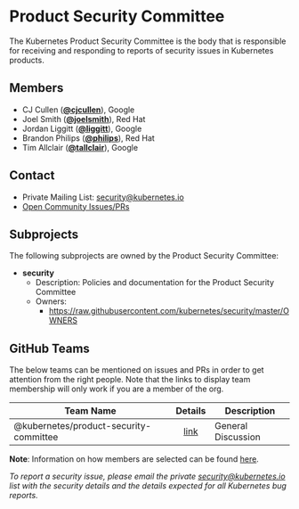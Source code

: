 <!---
This is an autogenerated file!

Please do not edit this file directly, but instead make changes to the
sigs.yaml file in the project root.

To understand how this file is generated, see https://git.k8s.io/community/generator/README.md
--->
# Product Security Committee

The Kubernetes Product Security Committee is the body that is responsible for receiving and responding to reports of security issues in Kubernetes products.


## Members

* CJ Cullen (**[@cjcullen](https://github.com/cjcullen)**), Google
* Joel Smith (**[@joelsmith](https://github.com/joelsmith)**), Red Hat
* Jordan Liggitt (**[@liggitt](https://github.com/liggitt)**), Google
* Brandon Philips (**[@philips](https://github.com/philips)**), Red Hat
* Tim Allclair (**[@tallclair](https://github.com/tallclair)**), Google

## Contact
* Private Mailing List: security@kubernetes.io
* [Open Community Issues/PRs](https://github.com/kubernetes/community/labels/ug%2Fproduct-security)

## Subprojects

The following subprojects are owned by the Product Security Committee:
- **security**
  - Description: Policies and documentation for the Product Security Committee
  - Owners:
    - https://raw.githubusercontent.com/kubernetes/security/master/OWNERS

## GitHub Teams

The below teams can be mentioned on issues and PRs in order to get attention from the right people.
Note that the links to display team membership will only work if you are a member of the org.

| Team Name | Details | Description |
| --------- |:-------:| ----------- |
| @kubernetes/product-security-committee | [link](https://github.com/orgs/kubernetes/teams/product-security-committee) | General Discussion |

<!-- BEGIN CUSTOM CONTENT -->
**Note**: Information on how members are selected can be found
[here](https://git.k8s.io/security/security-release-process.md#product-security-committee-membership).

_To report a security issue, please email the private security@kubernetes.io list with the security details and the details expected for all Kubernetes bug reports._
<!-- END CUSTOM CONTENT -->
